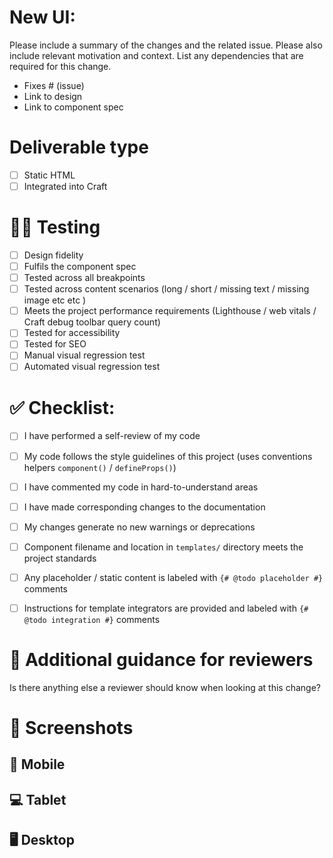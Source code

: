 # New UI: <NAME OF COMPONENT>

Please include a summary of the changes and the related issue. Please also include relevant motivation and context. List any dependencies that are required for this change.

- Fixes # (issue)
- Link to design
- Link to component spec

# Deliverable type

- [ ] Static HTML
- [ ] Integrated into Craft

# 👩‍🔬 Testing

- [ ] Design fidelity
- [ ] Fulfils the component spec
- [ ] Tested across all breakpoints
- [ ] Tested across content scenarios (long / short / missing text / missing image etc etc )
- [ ] Meets the project performance requirements (Lighthouse / web vitals / Craft debug toolbar query count)
- [ ] Tested for accessibility
- [ ] Tested for SEO
- [ ] Manual visual regression test
- [ ] Automated visual regression test

# ✅ Checklist:

- [ ] I have performed a self-review of my code
- [ ] My code follows the style guidelines of this project (uses conventions helpers `component()` / `defineProps()`)
- [ ] I have commented my code in hard-to-understand areas
- [ ] I have made corresponding changes to the documentation
- [ ] My changes generate no new warnings or deprecations
- [ ] Component filename and location in `templates/` directory meets the project standards
- [ ] Any placeholder / static content is labeled with `{# @todo placeholder #}` comments
- [ ] Instructions for template integrators are provided and labeled with `{# @todo integration #}` comments


# 🧐 Additional guidance for reviewers

Is there anything else a reviewer should know when looking at this change?


# 📸 Screenshots

## 📱 Mobile

## 💻 Tablet

## 🖥 Desktop

